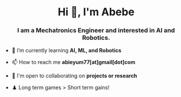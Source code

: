 <h1 align="center">Hi 👋, I'm Abebe</h1>
<h3 align="center">I am a Mechatronics Engineer and interested in AI and Robotics.</h3>

- 🌱 I’m currently learning **AI, ML, and Robotics**

- 📫 How to reach me **abieyum77[at]gmail[dot]com**

- 🤝  I'm open to collaborating on **projects or research**
- ♟️ Long term games > Short term gains!
